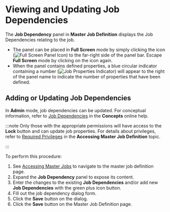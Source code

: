 # Viewing and Updating Job Dependencies

The **Job Dependency** panel in **Master Job Definition** displays the
Job Dependencies relating to the job.

- The panel can be placed in **Full Screen** mode by simply clicking
  the icon (![Full Screen Panel Icon     ](../../../../../../Resources/Images/SM/Full-Screen-Mode-Icon.png "Full Screen Panel Icon"))
  to the far-right side of the panel bar. Escape **Full Screen** mode
  by clicking on the icon again.
- When the panel contains defined properties, a blue circular
  indicator containing a number (![Job Properties     Indicator](../../../../../../Resources/Images/SM/Daily-Job-Definition-Properties-Indicator.png "Job Properties Indicator"))
  will appear to the right of the panel name to indicate the number of
  properties that have been defined.

## Adding or Updating Job Dependencies

In **Admin** mode, job dependencies can be updated. For
conceptual information, refer to
[Job Dependencies](../../../../../../job-components/job-dependencies.md) in the
**Concepts** online help.

:::note
Only those with the appropriate permissions will have access to the **Lock** button and can update job properties. For details about privileges, refer to [Required Privileges](Accessing-Master-Jobs.md#Required) in the **Accessing Master Job Definition** topic.

:::

To perform this procedure:

1. See [Accessing Master Jobs](Accessing-Master-Jobs.md) to navigate to the master job definition page.
2. Expand the **Job Dependency** panel to expose its content.
3. Enter the changes to the existing **Job Dependencies** and/or add new **Job Dependencies** with the green plus icon button.
4. Fill out the job dependency dialog form.
5. Click the **Save** button on the dialog.
6. Click the **Save** button on the Master Job Definition page.
